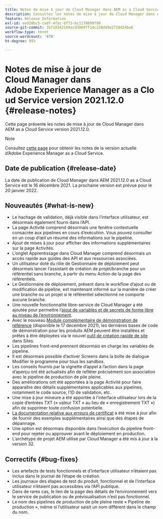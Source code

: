 ```yaml
---
title: Notes de mise à jour de Cloud Manager dans AEM as a Cloud Service version 2021.12.0
description: Consultez les notes de mise à jour de Cloud Manager dans AEM as a Cloud Service version 2021.12.0.
feature: Release Information
exl-id: ee920bc5-cad7-4fac-bf73-bc1178699f90
source-git-commit: 1b7183421b9acd30697f1dc228dd9e2728d24ba6
workflow-type: tm+mt
source-wordcount: '479'
ht-degree: 95%

---
```


# Notes de mise à jour de Cloud Manager dans Adobe Experience Manager as a Cloud Service version 2021.12.0 {#release-notes}

Cette page présente les notes de mise à jour de Cloud Manager dans AEM as a Cloud Service version 2021.12.0.

>[!NOTE]
>
>Consultez [cette page](/help/release-notes/release-notes-cloud/release-notes-current.md) pour obtenir les notes de la version actuelle d’Adobe Experience Manager as a Cloud Service.

## Date de publication {#release-date}

La date de publication de Cloud Manager dans AEM 2021.12.0 as a Cloud Service est le 16 décembre 2021. La prochaine version est prévue pour le 20 janvier 2022.

## Nouveautés {#what-is-new}

* Le hachage de validation, déjà visible dans l’interface utilisateur, est désormais également fourni dans l’API.
* La page Activité comprend désormais une fenêtre contextuelle consacrée aux pipelines en cours dʼexécution. Vous pouvez consulter en un coup d’œil un résumé des informations sur le pipeline.
* Ajout de mises à jour pour afficher des informations supplémentaires sur la page Activités.
* L’onglet Apprentissage dans Cloud Manager comprend désormais un accès rapide aux guides des API et aux ressources associées.
* Un utilisateur doté du rôle de Gestionnaire de déploiement peut désormais lancer l’assistant de création de projet/branche pour un référentiel sans branche, à partir du menu Action de la page des référentiels.
* Le Gestionnaire de déploiement, présent dans le workflow d’ajout ou de modification de pipeline, est maintenant informé sur la manière de créer une branche ou un projet si le référentiel sélectionné ne comporte aucune branche.
* Une nouvelle fonctionnalité libre-service de Cloud Manager a été ajoutée pour permettre l’[ajout de variables et de secrets de forme libre au niveau de l’environnement](/help/implementing/cloud-manager/environment-variables.md).
* Avec le nouveau [Module complémentaire de démonstration de référence](/help/journey-sites/demos-add-on/overview.md) (disponible le 17 décembre 2021), les dernières bases de code de démonstration pour les produits AEM peuvent être installées et prêtes à être déployées via le nouvel [outil de création rapide de site](/help/journey-sites/quick-site/overview.md) dans Sites.
* Les pipelines front-end prennent désormais en charge les variables de pipeline.
* Il est désormais possible d’activer Screens dans la boîte de dialogue Modifier le programme pour tous les sandbox.
* Les conseils fournis par la vignette d’appel à l’action dans la page d’aperçu ont été actualisés afin de refléter précisément son association avec le pipeline de production de pile pleine.
* Des améliorations ont été apportées à la page Activité pour faire apparaître des détails supplémentaires applicables aux pipelines, notamment le code source, l’ID de validation, etc.
* Une mise à jour mineure a été apportée à l’interface utilisateur lors de la copie d’entrées TXT (« valeur TXT » au lieu de « enregistrement TXT ») afin de supprimer toute confusion potentielle.
* [La documentation relative aux erreurs de certificat](/help/implementing/cloud-manager/managing-ssl-certifications/add-ssl-certificate.md#certificate-errors) a été mise à jour afin de fournir des exemples supplémentaires ainsi que des étapes de dépannage.
* Une option est désormais disponible dans l’exécution du pipeline front-end pour rejeter ou approuver avant le déploiement en production.
* L’archétype de projet AEM utilisé par Cloud Manager a été mis à jour à la version 32.


## Correctifs {#bug-fixes}

* Les artefacts de tests fonctionnels et d’interface utilisateur n’étaient pas inclus dans le journal de l’étape de création.
* Les journaux des étapes de test du produit, fonctionnel et de l’interface utilisateur n’étaient pas accessibles via l’API publique.
* Dans de rares cas, le lien de la page des détails de l’environnement vers le service de publication ou de prévisualisation n’est pas fonctionnel.
* Le nom des pipelines de production de pile pleine reste « Pipeline de production », même si l’utilisateur saisit un nom différent dans le champ du nom.
